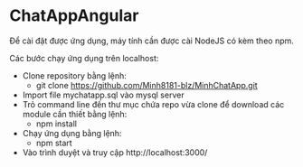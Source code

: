 # ChatAppAngular

Để cài đặt được ứng dụng, máy tính cần được cài NodeJS có kèm theo npm.

Các bước chạy ứng dụng trên localhost:

  - Clone repository bằng lệnh:
      + git clone https://github.com/Minh8181-blz/MinhChatApp.git
  - Import file mychatapp.sql vào mysql server
  - Trỏ command line đến thư mục chứa repo vừa clone để download các module cần thiết bằng lệnh:
      + npm install
  - Chạy ứng dụng bằng lệnh:
      + npm start
  - Vào trình duyệt và truy cập http://localhost:3000/

